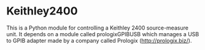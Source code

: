 Keithley2400
============

This is a Python module for controlling a Keithley 2400 source-measure unit.  It depends on a module called 
prologixGPIBUSB which manages a USB to GPIB adapter made by a company called Prologix (http://prologix.biz/).

